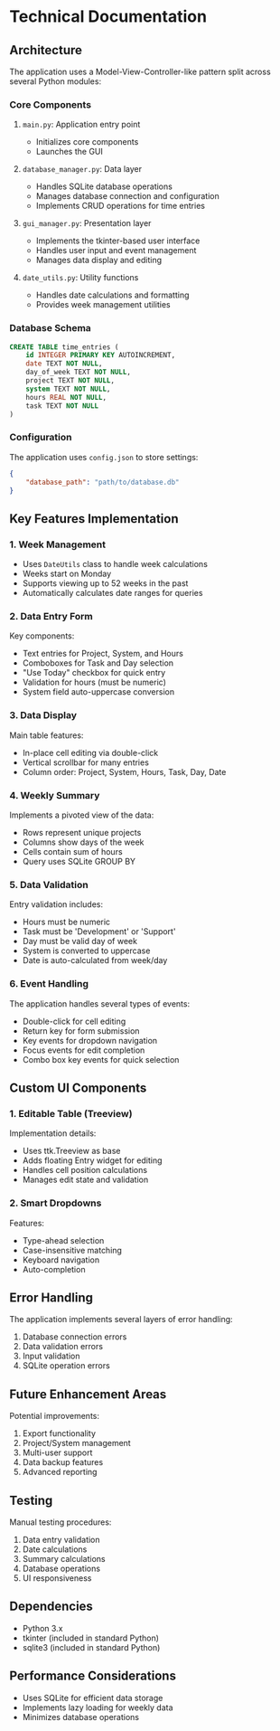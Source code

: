 # Technical Documentation

## Architecture

The application uses a Model-View-Controller-like pattern split across several Python modules:

### Core Components

1. `main.py`: Application entry point
   - Initializes core components
   - Launches the GUI

2. `database_manager.py`: Data layer
   - Handles SQLite database operations
   - Manages database connection and configuration
   - Implements CRUD operations for time entries

3. `gui_manager.py`: Presentation layer
   - Implements the tkinter-based user interface
   - Handles user input and event management
   - Manages data display and editing

4. `date_utils.py`: Utility functions
   - Handles date calculations and formatting
   - Provides week management utilities

### Database Schema

```sql
CREATE TABLE time_entries (
    id INTEGER PRIMARY KEY AUTOINCREMENT,
    date TEXT NOT NULL,
    day_of_week TEXT NOT NULL,
    project TEXT NOT NULL,
    system TEXT NOT NULL,
    hours REAL NOT NULL,
    task TEXT NOT NULL
)
```

### Configuration

The application uses `config.json` to store settings:
```json
{
    "database_path": "path/to/database.db"
}
```

## Key Features Implementation

### 1. Week Management

- Uses `DateUtils` class to handle week calculations
- Weeks start on Monday
- Supports viewing up to 52 weeks in the past
- Automatically calculates date ranges for queries

### 2. Data Entry Form

Key components:
- Text entries for Project, System, and Hours
- Comboboxes for Task and Day selection
- "Use Today" checkbox for quick entry
- Validation for hours (must be numeric)
- System field auto-uppercase conversion

### 3. Data Display

Main table features:
- In-place cell editing via double-click
- Vertical scrollbar for many entries
- Column order: Project, System, Hours, Task, Day, Date

### 4. Weekly Summary

Implements a pivoted view of the data:
- Rows represent unique projects
- Columns show days of the week
- Cells contain sum of hours
- Query uses SQLite GROUP BY

### 5. Data Validation

Entry validation includes:
- Hours must be numeric
- Task must be 'Development' or 'Support'
- Day must be valid day of week
- System is converted to uppercase
- Date is auto-calculated from week/day

### 6. Event Handling

The application handles several types of events:
- Double-click for cell editing
- Return key for form submission
- Key events for dropdown navigation
- Focus events for edit completion
- Combo box key events for quick selection

## Custom UI Components

### 1. Editable Table (Treeview)

Implementation details:
- Uses ttk.Treeview as base
- Adds floating Entry widget for editing
- Handles cell position calculations
- Manages edit state and validation

### 2. Smart Dropdowns

Features:
- Type-ahead selection
- Case-insensitive matching
- Keyboard navigation
- Auto-completion

## Error Handling

The application implements several layers of error handling:
1. Database connection errors
2. Data validation errors
3. Input validation
4. SQLite operation errors

## Future Enhancement Areas

Potential improvements:
1. Export functionality
2. Project/System management
3. Multi-user support
4. Data backup features
5. Advanced reporting

## Testing

Manual testing procedures:
1. Data entry validation
2. Date calculations
3. Summary calculations
4. Database operations
5. UI responsiveness

## Dependencies

- Python 3.x
- tkinter (included in standard Python)
- sqlite3 (included in standard Python)

## Performance Considerations

- Uses SQLite for efficient data storage
- Implements lazy loading for weekly data
- Minimizes database operations